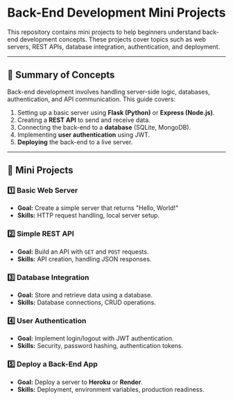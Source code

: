 # Back-End Development Mini Projects

This repository contains mini projects to help beginners understand back-end development concepts. These projects cover topics such as web servers, REST APIs, database integration, authentication, and deployment.

---

## 📝 Summary of Concepts

Back-end development involves handling server-side logic, databases, authentication, and API communication. This guide covers:
1. Setting up a basic server using **Flask (Python)** or **Express (Node.js)**.
2. Creating a **REST API** to send and receive data.
3. Connecting the back-end to a **database** (SQLite, MongoDB).
4. Implementing **user authentication** using JWT.
5. **Deploying** the back-end to a live server.

---

## 📌 Mini Projects

### **1️⃣ Basic Web Server**
- **Goal:** Create a simple server that returns "Hello, World!"
- **Skills:** HTTP request handling, local server setup.

### **2️⃣ Simple REST API**
- **Goal:** Build an API with `GET` and `POST` requests.
- **Skills:** API creation, handling JSON responses.

### **3️⃣ Database Integration**
- **Goal:** Store and retrieve data using a database.
- **Skills:** Database connections, CRUD operations.

### **4️⃣ User Authentication**
- **Goal:** Implement login/logout with JWT authentication.
- **Skills:** Security, password hashing, authentication tokens.

### **5️⃣ Deploy a Back-End App**
- **Goal:** Deploy a server to **Heroku** or **Render**.
- **Skills:** Deployment, environment variables, production readiness.


